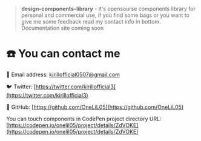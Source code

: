 > **design-components-library** - it's opensourse components library for personal and commercial use,
if you find some bags or you want to give me some feedback read my contact info in bottom. Documentation site coming soon

# ☎️ You can contact me

📧 Email address: kirillofficial0507@gmail.com

🐦 Twitter:  [https://twitter.com/kirillofficial3](https://twitter.com/kirillofficial3)

🔗 GitHub: [https://github.com/OneLiL05](https://github.com/OneLiL05)

You can touch components in CodePen project directory
URL: [https://codepen.io/onelil05/project/details/ZdVOKE](https://codepen.io/onelil05/project/details/ZdVOKE)
